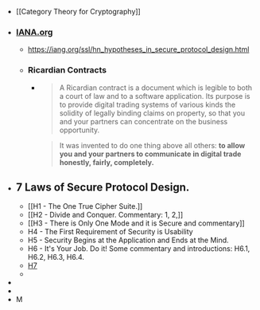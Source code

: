 - [[Category Theory for Cryptography]]
- ### [IANA.org](https://iana.org)
	- https://iang.org/ssl/hn_hypotheses_in_secure_protocol_design.html
	- ### Ricardian Contracts
		- > A Ricardian contract is a document which is legible to both a court of law and to a software application. Its purpose is to provide digital trading systems of various kinds the solidity of legally binding claims on property, so that you and your partners can concentrate on the business opportunity.
		  
		  > It was invented to do one thing above all others: **to allow you and your partners to communicate in digital trade honestly, fairly, completely.**
- ## 7 Laws of Secure Protocol Design.
	- [[H1 - The One True Cipher Suite.]]
	- [[H2 - Divide and Conquer. Commentary: 1, 2,]]
	- [[H3 - There is Only One Mode and it is Secure and commentary]]
	- H4 - The First Requirement of Security is Usability
	- H5 - Security Begins at the Application and Ends at the Mind.
	- H6 - It's Your Job. Do it! Some commentary and introductions: H6.1, H6.2, H6.3, H6.4.
	- [H7](https://iang.org/ssl/h1_the_one_true_cipher_suite.html)
	-
-
-
- M